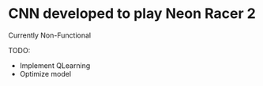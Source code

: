 # CNN developed to play Neon Racer 2
Currently Non-Functional

TODO:
* Implement QLearning
* Optimize model
